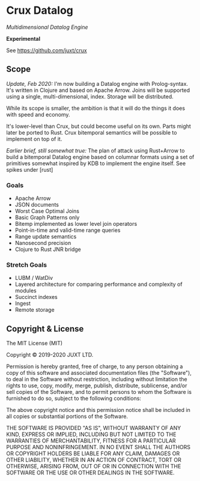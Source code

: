 # Crux Datalog

*Multidimensional Datalog Engine*

**Experimental**

See https://github.com/juxt/crux

## Scope

*Update, Feb 2020:* I'm now building a Datalog engine with
Prolog-syntax. It's written in Clojure and based on Apache
Arrow. Joins will be supported using a single, multi-dimensional,
index. Storage will be distributed.

While its scope is smaller, the ambition is that it will do the things
it does with speed and economy.

It's lower-level than Crux, but could become useful on its own. Parts
might later be ported to Rust. Crux bitemporal semantics will be
possible to implement on top of it.

*Earlier brief, still somewhat true:* The plan of attack using
Rust+Arrow to build a bitemporal Datalog engine based on columnar
formats using a set of primitives somewhat inspired by KDB to
implement the engine itself. See spikes under [rust]

### Goals

* Apache Arrow
* JSON documents
* Worst Case Optimal Joins
* Basic Graph Patterns only
* Bitemp implemented as lower level join operators
* Point-in-time and valid-time range queries
* Range update semantics
* Nanosecond precision
* Clojure to Rust JNR bridge

### Stretch Goals

* LUBM / WatDiv
* Layered architecture for comparing performance and complexity of modules
* Succinct indexes
* Ingest
* Remote storage

## Copyright & License

The MIT License (MIT)

Copyright © 2019-2020 JUXT LTD.

Permission is hereby granted, free of charge, to any person obtaining a copy of
this software and associated documentation files (the "Software"), to deal in
the Software without restriction, including without limitation the rights to
use, copy, modify, merge, publish, distribute, sublicense, and/or sell copies
of the Software, and to permit persons to whom the Software is furnished to do
so, subject to the following conditions:

The above copyright notice and this permission notice shall be included in all
copies or substantial portions of the Software.

THE SOFTWARE IS PROVIDED "AS IS", WITHOUT WARRANTY OF ANY KIND, EXPRESS OR
IMPLIED, INCLUDING BUT NOT LIMITED TO THE WARRANTIES OF MERCHANTABILITY,
FITNESS FOR A PARTICULAR PURPOSE AND NONINFRINGEMENT. IN NO EVENT SHALL THE
AUTHORS OR COPYRIGHT HOLDERS BE LIABLE FOR ANY CLAIM, DAMAGES OR OTHER
LIABILITY, WHETHER IN AN ACTION OF CONTRACT, TORT OR OTHERWISE, ARISING FROM,
OUT OF OR IN CONNECTION WITH THE SOFTWARE OR THE USE OR OTHER DEALINGS IN THE
SOFTWARE.
